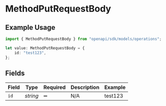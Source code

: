 # MethodPutRequestBody

## Example Usage

```typescript
import { MethodPutRequestBody } from "openapi/sdk/models/operations";

let value: MethodPutRequestBody = {
    id: "test123",
};
```

## Fields

| Field              | Type               | Required           | Description        | Example            |
| ------------------ | ------------------ | ------------------ | ------------------ | ------------------ |
| `id`               | *string*           | :heavy_minus_sign: | N/A                | test123            |